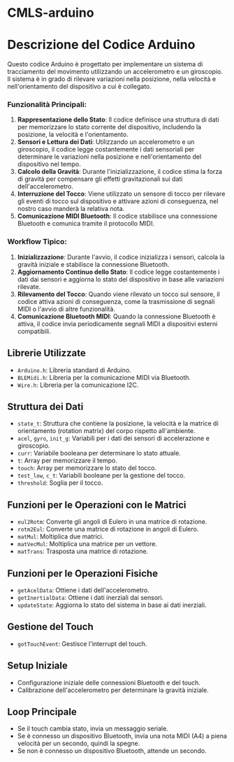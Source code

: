 # CMLS-arduino

# Descrizione del Codice Arduino

Questo codice Arduino è progettato per implementare un sistema di tracciamento del movimento utilizzando un accelerometro e un giroscopio. Il sistema è in grado di rilevare variazioni nella posizione, nella velocità e nell'orientamento del dispositivo a cui è collegato.

### Funzionalità Principali:
1. **Rappresentazione dello Stato**: Il codice definisce una struttura di dati per memorizzare lo stato corrente del dispositivo, includendo la posizione, la velocità e l'orientamento.
2. **Sensori e Lettura dei Dati**: Utilizzando un accelerometro e un giroscopio, il codice legge costantemente i dati sensoriali per determinare le variazioni nella posizione e nell'orientamento del dispositivo nel tempo.
3. **Calcolo della Gravità**: Durante l'inizializzazione, il codice stima la forza di gravità per compensare gli effetti gravitazionali sui dati dell'accelerometro.
4. **Interruzione del Tocco**: Viene utilizzato un sensore di tocco per rilevare gli eventi di tocco sul dispositivo e attivare azioni di conseguenza, nel nostro caso manderà la relativa nota.
5. **Comunicazione MIDI Bluetooth**: Il codice stabilisce una connessione Bluetooth e comunica tramite il protocollo MIDI.

### Workflow Tipico:
1. **Inizializzazione**: Durante l'avvio, il codice inizializza i sensori, calcola la gravità iniziale e stabilisce la connessione Bluetooth.
2. **Aggiornamento Continuo dello Stato**: Il codice legge costantemente i dati dai sensori e aggiorna lo stato del dispositivo in base alle variazioni rilevate.
3. **Rilevamento del Tocco**: Quando viene rilevato un tocco sul sensore, il codice attiva azioni di conseguenza, come la trasmissione di segnali MIDI o l'avvio di altre funzionalità.
4. **Comunicazione Bluetooth MIDI**: Quando la connessione Bluetooth è attiva, il codice invia periodicamente segnali MIDI a dispositivi esterni compatibili.


## Librerie Utilizzate
- `Arduino.h`: Libreria standard di Arduino.
- `BLEMidi.h`: Libreria per la comunicazione MIDI via Bluetooth.
- `Wire.h`: Libreria per la comunicazione I2C.

## Struttura dei Dati
- `state_t`: Struttura che contiene la posizione, la velocità e la matrice di orientamento (rotation matrix) del corpo rispetto all'ambiente.
- `acel`, `gyro`, `init_g`: Variabili per i dati dei sensori di accelerazione e giroscopio.
- `curr`: Variabile booleana per determinare lo stato attuale.
- `t`: Array per memorizzare il tempo.
- `touch`: Array per memorizzare lo stato del tocco.
- `test_low`, `c_t`: Variabili booleane per la gestione del tocco.
- `threshold`: Soglia per il tocco.

## Funzioni per le Operazioni con le Matrici
- `eul2Rotm`: Converte gli angoli di Eulero in una matrice di rotazione.
- `rotm2Eul`: Converte una matrice di rotazione in angoli di Eulero.
- `matMul`: Moltiplica due matrici.
- `matVecMul`: Moltiplica una matrice per un vettore.
- `matTrans`: Trasposta una matrice di rotazione.

## Funzioni per le Operazioni Fisiche
- `getAcelData`: Ottiene i dati dell'accelerometro.
- `getInertialData`: Ottiene i dati inerziali dai sensori.
- `updateState`: Aggiorna lo stato del sistema in base ai dati inerziali.

## Gestione del Touch
- `gotTouchEvent`: Gestisce l'interrupt del touch.

## Setup Iniziale
- Configurazione iniziale delle connessioni Bluetooth e del touch.
- Calibrazione dell'accelerometro per determinare la gravità iniziale.

## Loop Principale
- Se il touch cambia stato, invia un messaggio seriale.
- Se è connesso un dispositivo Bluetooth, invia una nota MIDI (A4) a piena velocità per un secondo, quindi la spegne.
- Se non è connesso un dispositivo Bluetooth, attende un secondo.

